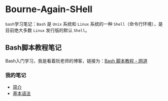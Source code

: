 # Bourne-Again-SHell

`bash`学习笔记：`Bash` 是 `Unix` 系统和 `Linux` 系统的一种 `Shell`（命令行环境），是目前绝大多数 `Linux` 发行版的默认 `Shell`。

## Bash脚本教程笔记

Bash入门学习，我是看着阮老师的博客，链接为：[Bash 脚本教程 - 网道](https://wangdoc.com/bash/)

### 我的笔记

- [简介](/Bash脚本教程笔记-阮一峰/01-简介.md)
- [基本语法](/Bash脚本教程笔记-阮一峰/02-基本语法.md)